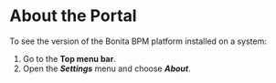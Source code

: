 # About the Portal

To see the version of the Bonita BPM platform installed on a system:

1. Go to the **Top menu bar**.
2. Open the _**Settings**_ menu and choose _**About**_.